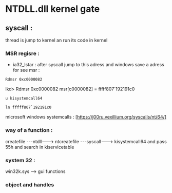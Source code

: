 # NTDLL.dll kernel gate 

## syscall : 

thread is jump to kernel an run its code in kernel 

### MSR regisre : 
+ ia32_lstar : after syscall jump to  this adress and windows save a adress
for see msr :
```
Rdmsr 0xc0000082

```
lkd> Rdmsr 0xc0000082
msr[c0000082] = fffff807`192191c0

```
u kisystemcall64
```
```
ln fffff807`192191c0
```

microsoft windows systemcalls : [https://j00ru.vexillium.org/syscalls/nt/64/]

### way of a function : 
createfile ---ntdll---> ntcreatefile ---syscall---> kisystemcall64  and pass 55h and search in kiservicetable 

### system 32 : 
win32k.sys --> gui functions 


### object and handles 
